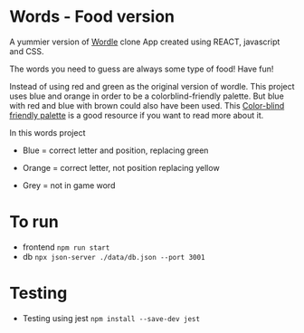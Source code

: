 # Words - Food version

A yummier version of [Wordle](https://www.nytimes.com/games/wordle/index.html) clone App created using REACT, javascript and CSS.

The words you need to guess are always some type of food! Have fun!

Instead of using red and green as the original version of wordle. This project uses blue and orange in order to be a colorblind-friendly palette. But blue with red and blue with brown could also have been used. This [Color-blind friendly palette](https://www.tableau.com/about/blog/examining-data-viz-rules-dont-use-red-green-together#:~:text=For%20example%2C%20blue/orange%20is%20a%20common%20colorblind%2Dfriendly%20palette.%20Blue/red%20or%20blue/brown%20would%20also%20work.%20For%20the%20most%20common%20conditions%20of%20CVD%2C%20all%20of%20these%20work%20well%2C%20since%20blue%20would%20generally%20look%20blue%20to%20someone%20with%20CVD) is a good resource if you want to read more about it.

In this words project
* Blue = correct letter and position, replacing green

* Orange = correct letter, not position replacing yellow

* Grey = not in game word

# To run 
* frontend
`npm run start`
* db
`npx json-server ./data/db.json --port 3001`

# Testing

* Testing using jest
`npm install --save-dev jest`



